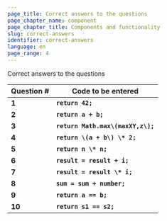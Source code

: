 ```yaml
---
page_title: Сorrect answers to the questions
page_chapter_name: component
page_chapter_title: Components and functionality
slug: correct-answers
identifier: correct-answers
language: en
page_range: 4
---
```


Сorrect answers to the questions

| **Q﻿uestion #** | **Code to be entered**            |
| --------------- | --------------------------------- |
| **1**           | **`return 42;`**                  |
| **2**           | **`return a + b;`**               |
| **3**           | **`return Math.max\(maxXY,z\);`** |
| **4**           | **`return \(a + b\) \* 2;`**      |
| **5**           | **`return n \* n;`**              |
| **6**           | **`result = result + i;`**        |
| **7**           | **`result = result \* i;`**       |
| **8**           | **`sum = sum + number;`**         |
| **9**           | **`return a == b;`**              |
| **10**          | **`return s1 == s2;`**            |
